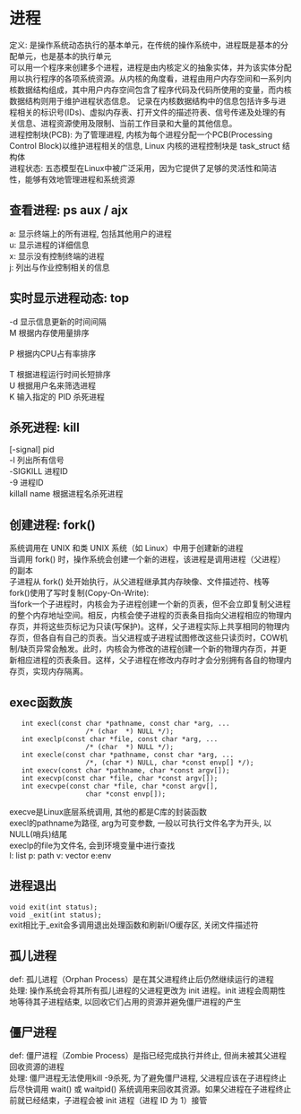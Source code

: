 # 进程
  定义: 是操作系统动态执行的基本单元，在传统的操作系统中，进程既是基本的分配单元，也是基本的执行单元<br/>
        可以用一个程序来创建多个进程，进程是由内核定义的抽象实体，并为该实体分配用以执行程序的各项系统资源。从内核的角度看，进程由用户内存空间和一系列内核数据结构组成，其中用户内存空间包含了程序代码及代码所使用的变量，而内核数据结构则用于维护进程状态信息。
        记录在内核数据结构中的信息包括许多与进程相关的标识号(IDs)、虚拟内存表、打开文件的描述符表、信号传递及处理的有关信息、进程资源使用及限制、当前工作目录和大量的其他信息。<br/>
  进程控制块(PCB): 为了管理进程, 内核为每个进程分配一个PCB(Processing Control Block)以维护进程相关的信息, Linux 内核的进程控制块是 task_struct 结构体 <br/>
  进程状态: 五态模型在Linux中被广泛采用，因为它提供了足够的灵活性和简洁性，能够有效地管理进程和系统资源<br/>

 ## 查看进程: ps aux / ajx <br/>
   a: 显示终端上的所有进程, 包括其他用户的进程<br/>
   u: 显示进程的详细信息<br/>
   x: 显示没有控制终端的进程<br/>
   j: 列出与作业控制相关的信息<br/>
 ## 实时显示进程动态: top<br/>
   -d 显示信息更新的时间间隔<br/> 
   M 根据内存使用量排序<br/>  
   P 根据内CPU占有率排序<br/>  
   T 根据进程运行时间长短排序<br/> 
   U 根据用户名来筛选进程<br/> 
   K 输入指定的 PID 杀死进程<br/> 
 ## 杀死进程: kill <br/>
   [-signal] pid<br/> 
   -l 列出所有信号<br/> 
   -SIGKILL 进程ID<br/> 
   -9 进程ID<br/> 
   killall name 根据进程名杀死进程<br/> 
  ##  创建进程: fork() 
   系统调用在 UNIX 和类 UNIX 系统（如 Linux）中用于创建新的进程<br/>
   当调用 fork() 时，操作系统会创建一个新的进程，该进程是调用进程（父进程）的副本<br/>
   子进程从 fork() 处开始执行，从父进程继承其内存映像、文件描述符、栈等<br/>
   fork()使用了写时复制(Copy-On-Write): <br/>
   当fork一个子进程时，内核会为子进程创建一个新的页表，但不会立即复制父进程的整个内存地址空间。相反，内核会使子进程的页表条目指向父进程相应的物理内存页，并将这些页标记为只读(写保护)。这样，父子进程实际上共享相同的物理内存页，但各自有自己的页表。当父进程或子进程试图修改这些只读页时，COW机制/缺页异常会触发。此时，内核会为修改的进程创建一个新的物理内存页，并更新相应进程的页表条目。这样，父子进程在修改内存时才会分别拥有各自的物理内存页，实现内存隔离。<br/>
  ## exec函数族
       int execl(const char *pathname, const char *arg, ...
                       /* (char  *) NULL */);
       int execlp(const char *file, const char *arg, ...
                       /* (char  *) NULL */);
       int execle(const char *pathname, const char *arg, ...
                       /*, (char *) NULL, char *const envp[] */);
       int execv(const char *pathname, char *const argv[]);
       int execvp(const char *file, char *const argv[]);
       int execvpe(const char *file, char *const argv[],
                       char *const envp[]);
   execve是Linux底层系统调用, 其他的都是C库的封装函数<br/> 
   execl的pathname为路径, arg为可变参数, 一般以可执行文件名字为开头, 以NULL(哨兵)结尾<br/> 
   execlp的file为文件名, 会到环境变量中进行查找<br/> 
   l: list  p: path  v: vector  e:env<br/>  
 ## 进程退出
   `void exit(int status);`<br/>
   `void _exit(int status);`<br/>
   exit相比于_exit会多调用退出处理函数和刷新I/O缓存区, 关闭文件描述符<br/>
 ## 孤儿进程
   def: 孤儿进程（Orphan Process）是在其父进程终止后仍然继续运行的进程<br/>
   处理: 操作系统会将其所有孤儿进程的父进程更改为 init 进程。init 进程会周期性地等待其子进程结束, 以回收它们占用的资源并避免僵尸进程的产生<br/>
 ## 僵尸进程
   def: 僵尸进程（Zombie Process）是指已经完成执行并终止, 但尚未被其父进程回收资源的进程<br/>
   处理: 僵尸进程无法使用kill -9杀死, 为了避免僵尸进程, 父进程应该在子进程终止后尽快调用 wait() 或 waitpid() 系统调用来回收其资源。如果父进程在子进程终止前就已经结束，子进程会被 init 进程（进程 ID 为 1）接管<br/>
   
  
            
